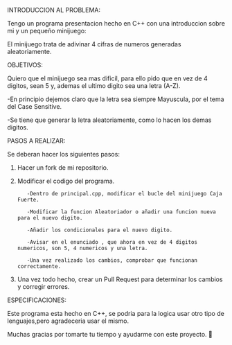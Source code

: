 INTRODUCCION AL PROBLEMA:



Tengo un programa presentacion hecho en C++ con una introduccion sobre mi y un pequeño minijuego:

El minijuego trata de adivinar 4 cifras de numeros generadas aleatoriamente.

OBJETIVOS:



Quiero que el minijuego sea mas dificil, para ello pido que en vez de 4 digitos, sean 5 y, ademas el ultimo digito sea una letra (A-Z).

-En principio dejemos claro que la letra sea siempre Mayuscula, por el tema del Case Sensitive.

-Se tiene que generar la letra aleatoriamente, como lo hacen los demas digitos.

PASOS A REALIZAR:

Se deberan hacer los siguientes pasos:

1. Hacer un fork de mi repositorio.

   
2. Modificar el codigo del programa.

          -Dentro de principal.cpp, modificar el bucle del minijuego Caja Fuerte.
  
          -Modificar la funcion Aleatoriador o añadir una funcion nueva para el nuevo digito.
 
          -Añadir los condicionales para el nuevo digito.
  
          -Avisar en el enunciado , que ahora en vez de 4 digitos numericos, son 5, 4 numericos y una letra.
     
          -Una vez realizado los cambios, comprobar que funcionan correctamente.



3. Una vez todo hecho, crear un Pull Request para determinar los cambios y corregir errores.


ESPECIFICACIONES:



Este programa esta hecho en C++, se podria para la logica usar otro tipo de lenguajes,pero agradeceria usar el mismo.




Muchas gracias por tomarte tu tiempo y ayudarme con este proyecto. 🙂

